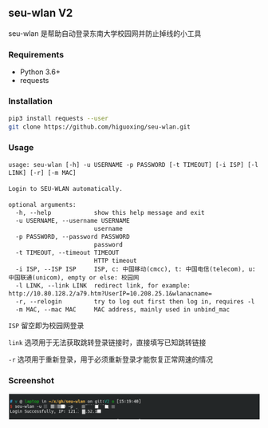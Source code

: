 ## seu-wlan V2

seu-wlan 是帮助自动登录东南大学校园网并防止掉线的小工具

### Requirements

* Python 3.6+
* requests

### Installation

```sh
pip3 install requests --user
git clone https://github.com/higuoxing/seu-wlan.git
```

### Usage
```
usage: seu-wlan [-h] -u USERNAME -p PASSWORD [-t TIMEOUT] [-i ISP] [-l LINK] [-r] [-m MAC]

Login to SEU-WLAN automatically.

optional arguments:
  -h, --help            show this help message and exit
  -u USERNAME, --username USERNAME
                        username
  -p PASSWORD, --password PASSWORD
                        password
  -t TIMEOUT, --timeout TIMEOUT
                        HTTP timeout
  -i ISP, --ISP ISP     ISP, c: 中国移动(cmcc), t: 中国电信(telecom), u: 中国联通(unicom), empty or else: 校园网
  -l LINK, --link LINK  redirect link, for example: http://10.80.128.2/a79.htm?UserIP=10.208.25.1&wlanacname=
  -r, --relogin         try to log out first then log in, requires -l
  -m MAC, --mac MAC     MAC address, mainly used in unbind_mac
```

`ISP` 留空即为校园网登录

`link` 选项用于无法获取跳转登录链接时，直接填写已知跳转链接

`-r` 选项用于重新登录，用于必须重新登录才能恢复正常网速的情况

### Screenshot

![](./.screenshot/seu-wlan-screenshot.png)

